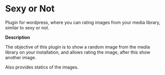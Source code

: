 # Sexy or Not

Plugin for wordpress, where you can rating images from your media library, similar to sexy or not. 

**Description** 

The objective of this plugin is to show a random image from the media library on your installation, and allows rating the image, after this show another image. 

Also provides statics of the images. 
